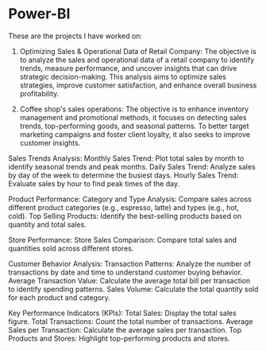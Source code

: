 # Power-BI
These are the projects I have worked on:
1. Optimizing Sales & Operational Data of Retail Company: The objective is to analyze the sales and operational data of a retail company to identify trends, 
measure performance, and uncover insights that can drive strategic decision-making. This analysis aims to optimize sales strategies, improve customer satisfaction, and enhance overall 
business profitability.

2. Coffee shop's sales operations: The objective is to enhance inventory management and promotional methods, it focuses on detecting sales trends, top-performing goods, and seasonal patterns. To better target marketing campaigns and foster client loyalty, it also seeks to improve customer insights.
 
Sales Trends Analysis:
Monthly Sales Trend: Plot total sales by month to identify seasonal trends and peak months.
Daily Sales Trend: Analyze sales by day of the week to determine the busiest days.
Hourly Sales Trend: Evaluate sales by hour to find peak times of the day.

Product Performance:
Category and Type Analysis: Compare sales across different product categories (e.g., espresso, latte) and types (e.g., hot, cold).
Top Selling Products: Identify the best-selling products based on quantity and total sales.

Store Performance:
Store Sales Comparison: Compare total sales and quantities sold across different stores.

Customer Behavior Analysis:
Transaction Patterns: Analyze the number of transactions by date and time to understand customer buying behavior.
Average Transaction Value: Calculate the average total bill per transaction to identify spending patterns.
Sales Volume: Calculate the total quantity sold for each product and category.

Key Performance Indicators (KPIs):
Total Sales: Display the total sales figure.
Total Transactions: Count the total number of transactions.
Average Sales per Transaction: Calculate the average sales per transaction.
Top Products and Stores: Highlight top-performing products and stores.
